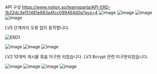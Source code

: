 API 구성 https://www.notion.so/teamsparta/API-ERD-1b22dc3ef51481e883a4fcc099464d0a?pvs=4
![image](https://github.com/user-attachments/assets/e3597b9a-4931-484f-8879-545690a045c7)
![image](https://github.com/user-attachments/assets/b4bfe085-830d-40ff-afc6-7e09d4b70016)
![image](https://github.com/user-attachments/assets/c5d419ef-21fb-4344-a66e-806e3d7dbc1b)
![image](https://github.com/user-attachments/assets/8eb4d3f9-8760-45f9-a1ec-9cab3bbc1b61)

LV5 단계까지 오류 없이 동작합니다.

![ERD1](https://github.com/user-attachments/assets/26e0f5e9-dcef-408f-a12b-662e8591ca36)

![image](https://github.com/user-attachments/assets/d53614b7-b896-4bf5-8d0f-e0da06e905c7)
![image](https://github.com/user-attachments/assets/ff48b1ab-e88f-4d95-bfe1-d24cf1a381db)
![image](https://github.com/user-attachments/assets/11c76f1c-88d2-4f6f-9d78-4884331bd8f6)

LV2 10개씩 게시물 묶음 미구현 되었습니다.
LV3 Bcrypt 관련 미구현되었습니다.

![image](https://github.com/user-attachments/assets/3f99b2c6-f48e-42e4-a4dd-f813a51346fa)
![image](https://github.com/user-attachments/assets/a9484469-0bfe-4330-9018-34eb91a8fbda)
![image](https://github.com/user-attachments/assets/639141c6-fb41-40e8-bbc7-556f9ca9150c)
![image](https://github.com/user-attachments/assets/3bef7dd3-a220-4080-b2dc-8fa0f2e3c51a)
